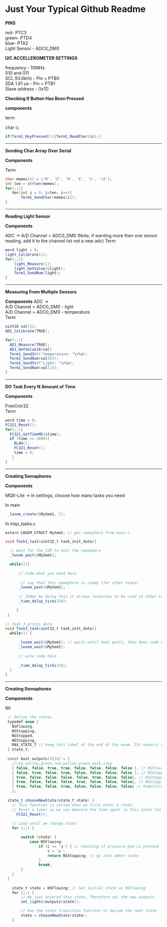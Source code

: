# Just Your Typical Github Readme 


**PINS**

red-   PTC3 <br>
green- PTD4 <br>
blue-  PTA2 <br>
Light Sensor - ADC0_DM0


**I2C ACCELLEROMETER SETTINGS**

frequency - 10MHz <br>
010 and 011 <br>
SCL 93.6kHz  - Pin = PTB0 <br>
SDA 1.61 us  - Pin = PTB1 <br>
Slave address - 0x1D <br>

**Checking If Button Has Been Pressed**

**components** 

term

char c;
```java
if(Term1_KeyPressed()){Term1_ReadChar(&c);}
```

---------------------------------------------
**Sending Char Array Over Serial**

**Components**

Term
   ```JAVA
  char memes[6] = {'M', 'E', 'M', 'E', 'S', '\0'};
  int len = strlen(memes);
  for(;;){
	  for(int i = 0; i<len; i++){
		  Term1_SendChar(memes[i]);
  }
  ```
---------------------------------------------
  
  **Reading Light Sensor**
  
  **Components**
  
  ADC -> A/D Channel = ADC0_DM0 (Note, if wanting more then one sensor reading, add it to the channel list not a new adc) 
  Term
  
  ```java
  word light = 0;
  light_Calibrate(1);
  for(;;){
	  light_Measure(1);
	  light_GetValue(&light);
	  Term1_SendNum(light);
  }
  ```
  
  ------------------------------------------
  
  **Measuring From Multiple Sensors**
  
  **Components**
  ADC -> <br>
  A/D Channel = ADC0_DM0 - light <br>
  A/D Channel = ADC0_DM3 - temperature <br>
  Term
  
```java
uint16 val[2];
AD1_Calibrate(TRUE);

for(;;){
  AD1_Measure(TRUE);
  AD1_GetValue16(val)
  Term1_SendStr("temperature: "\r\n);
  Term1_SendNum(val[0]);
  Term1_SendStr("Light: "\r\n);
  Term1_SendNum(val[1]);
}
```

--------------------------------------------

**DO Task Every N Amount of Time**

**Components**

FreeCntr32<br>
Term

```JAVA
word time = 0;
FC321_Reset();
for(;;){
  FC321_GetTimeMS(&time);
  if (time >= 2000){
    BLAH();
    FC321_Reset();
    time = 0;
   }
}
```
---------------------------------------------
  
  **Creating Semaphores**
  
  **Components**
  
  MQX-Lite -> In settings, choose how many tasks you need
  
  In main
  ```java
   _lwsem_create(&MySem1, 1);
  ```
  In mqx_tasks.c
  ```java
  extern LWSEM_STRUCT MySem1; // get semaphore from main.c
  
  void Task1_task(uint32_t task_init_data){

	// Wait for the ISR to post the semaphore
	_lwsem_wait(&MySem1);

	while(1){
		
		// Code what you need here
		
		 // say that this semaphore is ready (for other tasks)
		_lwsem_post(&MySem1);
		
		// 250ms by doing this it allows resources to be used in other tasks
		_time_delay_ticks(50);

       }
   }
   
// Task 3 prints data
void Task3_task(uint32_t task_init_data){
	while(1) {

		_lwsem_wait(&MySem1); // waits until Sem1 posts, then does code underneath
		_lwsem_wait(&MySem2);
	
		// wite code here
		
		_time_delay_ticks(50);
	}
}
  ```
  
------------------------------------------

  **Creating Semaphores**
  
  **Components**

  Nil
 ```java 
  // Define the states
  typedef enum {
	NSFlowing,
	NSStopping,
	NSStopped,
	WEStopping,
	MAX_STATE_T // keep this label at the end of the enum. Its numeric value indicates the number of legal states.
  } state_t;
  
  const bool outputs[4][8] = {
	//red,yellow,green,red,yellow,green,walk,stop
	{ false, false, true, true, false, false, false, false }, // NSFlowing
	{ false, true, false, true, false, false, false, false }, // NSStopping
	{ true, false, false, false, false, true, false, false}, // NSStopped
	{ true, false, false, false, true, false, false, false}, // WEStopping
	{ true, false, false, true, false, false, false, false} // Pedestrians
	};
	
  state_t chooseNewState(state_t state) {
  	// This function is called when we first enter a state.
  	// Reset a timer so we can measure the time spent in this state (to handle timeout events)
	  FC321_Reset();
	  
  	// Loop until we change state
  	for (;;) {	

  		switch (state) {
			case NSFlowing:
				if (c == 'q') { // checking if pressure pad is pressed
					c = 'p';
					return NSStopping; // go into amber state
				}
				break;
  		}
  	}
  }
  
  	state_t state = NSFlowing; // Set initial state as NSFlowing
	for (;;) {
		// We just entered this state. Therefore set the new outputs.
		set_lights(outputs[state]);

		// Run the state transition function to decide the next state
		state = chooseNewState(state);
	}
  
```
